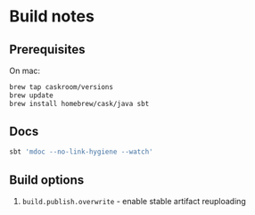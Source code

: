 Build notes
===========

Prerequisites
-------------

On mac:

```bash
brew tap caskroom/versions
brew update
brew install homebrew/cask/java sbt
```

Docs
----

```bash
sbt 'mdoc --no-link-hygiene --watch'
```

Build options
-------------

1. `build.publish.overwrite` - enable stable artifact reuploading
